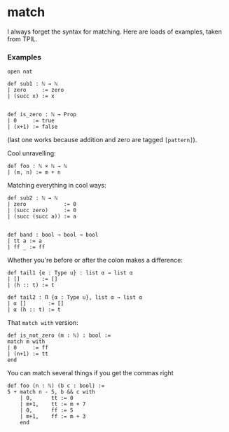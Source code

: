 # match

I always forget the syntax for matching. Here are loads of examples, taken from TPIL.

### Examples

```lean
open nat

def sub1 : ℕ → ℕ
| zero     := zero
| (succ x) := x


def is_zero : ℕ → Prop
| 0     := true
| (x+1) := false
```
(last one works because addition and zero are tagged `[pattern]`).

Cool unravelling:
```lean
def foo : ℕ × ℕ → ℕ
| (m, n) := m + n
```


Matching everything in cool ways:

```lean
def sub2 : ℕ → ℕ
| zero            := 0
| (succ zero)     := 0
| (succ (succ a)) := a


def band : bool → bool → bool
| tt a := a
| ff _ := ff
```

Whether you're before or after the colon makes a difference:

```lean
def tail1 {α : Type u} : list α → list α
| []       := []
| (h :: t) := t

def tail2 : Π {α : Type u}, list α → list α
| α []       := []
| α (h :: t) := t
```

That `match with` version:

```lean
def is_not_zero (m : ℕ) : bool :=
match m with
| 0     := ff
| (n+1) := tt
end
```

You can match several things if you get the commas right

```lean
def foo (n : ℕ) (b c : bool) :=
5 + match n - 5, b && c with
    | 0,      tt := 0
    | m+1,    tt := m + 7
    | 0,      ff := 5
    | m+1,    ff := m + 3
    end
```